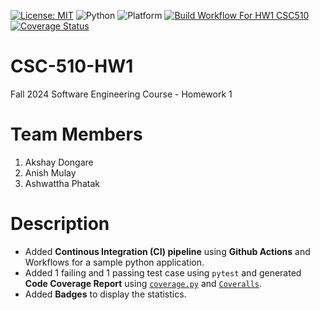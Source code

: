 [![License: MIT](https://img.shields.io/badge/License-MIT-brightgreen.svg)](https://opensource.org/licenses/MIT)
![Python](https://img.shields.io/badge/Python-3.13-blue.svg)
![Platform](https://img.shields.io/badge/Platform-Linux-blue)
[![Build Workflow For HW1 CSC510](https://github.com/AMAPAD/CSC-510-HW1/actions/workflows/pytest_workflow_hw1_csc510.yml/badge.svg?branch=main)](https://github.com/AMAPAD/CSC-510-HW1/actions/workflows/pytest_workflow_hw1_csc510.yml)
[![Coverage Status](https://coveralls.io/repos/github/AMAPAD/CSC-510-HW1/badge.svg?branch=main)](https://coveralls.io/github/AMAPAD/CSC-510-HW1?branch=main)

# CSC-510-HW1
Fall 2024 Software Engineering Course - Homework 1

# Team Members
1. Akshay Dongare
2. Anish Mulay
3. Ashwattha Phatak

# Description
* Added **Continous Integration (CI) pipeline** using **Github Actions** and Workflows for a sample python application.
* Added 1 failing and 1 passing test case using `pytest` and generated **Code Coverage Report** using [`coverage.py`](https://github.com/nedbat/coveragepy) and [`Coveralls`](https://coveralls.io/).
* Added **Badges** to display the statistics.
